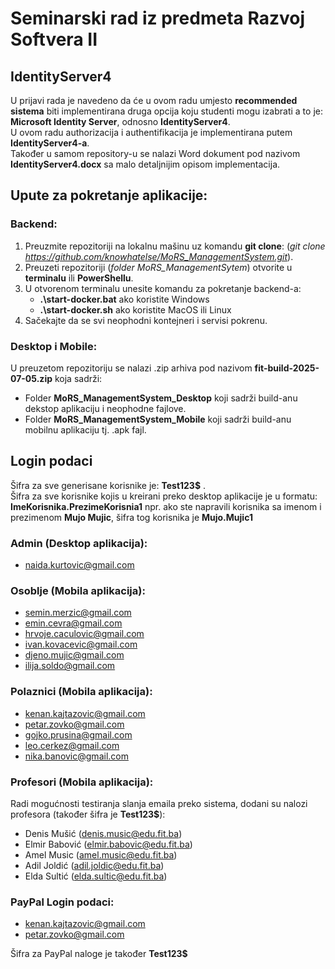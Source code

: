 # Seminarski rad iz predmeta Razvoj Softvera II

## IdentityServer4

U prijavi rada je navedeno da će u ovom radu umjesto **recommended sistema** biti implementirana druga opcija koju studenti mogu izabrati a to je: **Microsoft Identity Server**, odnosno **IdentityServer4**. <br>
U ovom radu authorizacija i authentifikacija je implementirana putem **IdentityServer4-a**. <br>
Također u samom repository-u se nalazi Word dokument pod nazivom **IdentityServer4.docx** sa malo detaljnijim opisom implementacija. <br>

## Upute za pokretanje aplikacije:

### Backend:

1. Preuzmite repozitoriji na lokalnu mašinu uz komandu **git clone**: (_git clone https://github.com/knowhatelse/MoRS_ManagementSystem.git_).
2. Preuzeti repozitoriji (_folder MoRS_ManagementSytem_) otvorite u **terminalu** ili **PowerShellu**.
3. U otvorenom terminalu unesite komandu za pokretanje backend-a:
	- **.\start-docker.bat** ako koristite Windows
	- **.\start-docker.sh** ako koristite MacOS ili Linux
4. Sačekajte da se svi neophodni kontejneri i servisi pokrenu.

### Desktop i Mobile:
U preuzetom repozitoriju se nalazi .zip arhiva pod nazivom **fit-build-2025-07-05.zip** koja sadrži:
- Folder **MoRS_ManagementSystem_Desktop** koji sadrži build-anu dekstop aplikaciju i neophodne fajlove.
- Folder **MoRS_ManagementSystem_Mobile** koji sadrži build-anu mobilnu aplikaciju tj. .apk fajl.

## Login podaci

Šifra za sve generisane korisnike je: **Test123$** . <br>
Šifra za sve korisnike kojis u kreirani preko desktop aplikacije je u formatu: **ImeKorisnika.PrezimeKorisnia1** npr. ako ste napravili korisnika sa imenom i prezimenom **Mujo Mujic**, šifra tog korisnika je **Mujo.Mujic1**

### Admin (Desktop aplikacija):
- naida.kurtovic@gmail.com

### Osoblje (Mobila aplikacija):
- semin.merzic@gmail.com
- emin.cevra@gmail.com
- hrvoje.caculovic@gmail.com
- ivan.kovacevic@gmail.com
- djeno.mujic@gmail.com
- ilija.soldo@gmail.com

### Polaznici (Mobila aplikacija):
- kenan.kajtazovic@gmail.com
- petar.zovko@gmail.com
- gojko.prusina@gmail.com
- leo.cerkez@gmail.com
- nika.banovic@gmail.com

### Profesori (Mobila aplikacija):
Radi mogućnosti testiranja slanja emaila preko sistema, dodani su nalozi profesora (također šifra je **Test123$**): 
- Denis Mušić (denis.music@edu.fit.ba)
- Elmir Babović (elmir.babovic@edu.fit.ba)
- Amel Music (amel.music@edu.fit.ba)
- Adil Joldić (adil.joldic@edu.fit.ba)
- Elda Sultić (elda.sultic@edu.fit.ba)

### PayPal Login podaci:
- kenan.kajtazovic@gmail.com 
- petar.zovko@gmail.com 

Šifra za PayPal naloge je također **Test123$**




